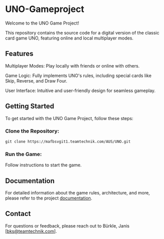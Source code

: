 # UNO-Gameproject
Welcome to the UNO Game Project! 

This repository contains the source code for a digital version of the classic card game UNO, featuring online and local multiplayer modes.

## Features
Multiplayer Modes: Play locally with friends or online with others.

Game Logic: Fully implements UNO's rules, including special cards like Skip, Reverse, and Draw Four.

User Interface: Intuitive and user-friendly design for seamless gameplay.

## Getting Started
To get started with the UNO Game Project, follow these steps:

### Clone the Repository:
```git clone https://mafbsvgit1.teamtechnik.com/AUS/UNO.git```

### Run the Game:
Follow instructions to start the game.

## Documentation
For detailed information about the game rules, architecture, and more, please refer to the project [documentation](https://confluence.teamtechnik.com/display/TW/UNO).

## Contact
For questions or feedback, please reach out to Bürkle, Janis [bks@teamtechnik.com].